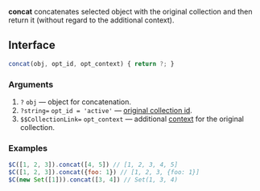 **concat** concatenates selected object with the original collection and then return it (without regard to the additional context).

## Interface

```js
concat(obj, opt_id, opt_context) { return ?; }
```

### Arguments

1. `?` `obj` — object for concatenation.
2. `?string=` `opt_id = 'active'` — [original collection id](https://github.com/kobezzza/Collection/wiki/%D0%95%D0%B4%D0%B8%D0%BD%D1%8B%D0%B9-%D0%B8%D0%BD%D1%82%D0%B5%D1%80%D1%84%D0%B5%D0%B9%D1%81-%D0%B8%D1%82%D0%B5%D1%80%D0%B0%D1%82%D0%BE%D1%80%D0%BE%D0%B2#id).
3. `$$CollectionLink=` `opt_context` — additional [context](https://github.com/kobezzza/Collection/wiki/%D0%95%D0%B4%D0%B8%D0%BD%D1%8B%D0%B9-%D0%B8%D0%BD%D1%82%D0%B5%D1%80%D1%84%D0%B5%D0%B9%D1%81-%D0%B8%D1%82%D0%B5%D1%80%D0%B0%D1%82%D0%BE%D1%80%D0%BE%D0%B2#context) for the original collection.

### Examples

```js
$C([1, 2, 3]).concat([4, 5]) // [1, 2, 3, 4, 5]
$C([1, 2, 3]).concat({foo: 1}) // [1, 2, 3, {foo: 1}]
$C(new Set([1])).concat([3, 4]) // Set(1, 3, 4)
```
